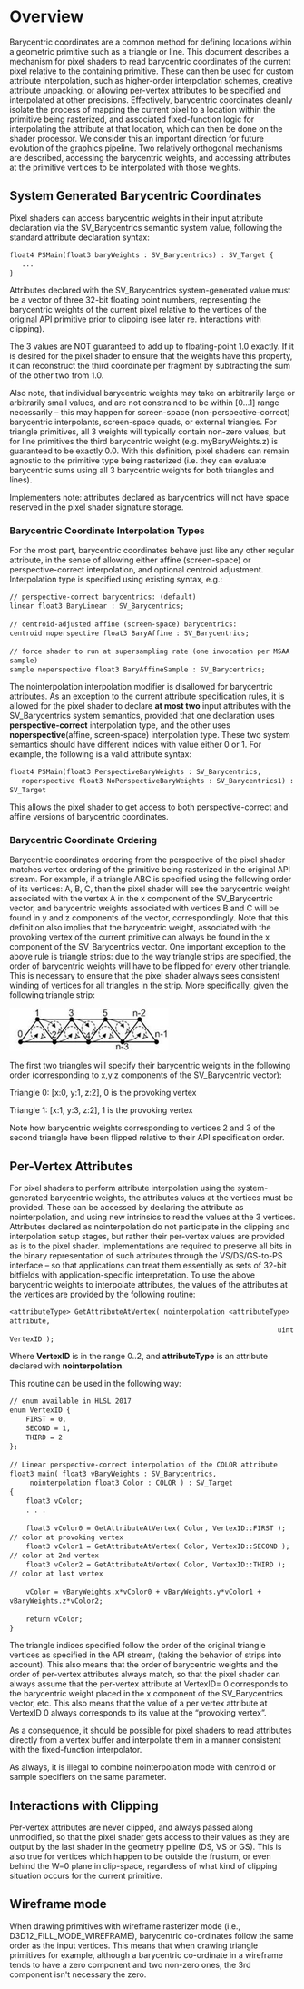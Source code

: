 # Overview
Barycentric coordinates are a common method for defining locations within a geometric primitive such as a triangle or line. This document describes a mechanism for pixel shaders to read barycentric coordinates of the current pixel relative to the containing primitive. These can then be used for custom attribute interpolation, such as higher-order interpolation schemes, creative attribute unpacking, or allowing per-vertex attributes to be specified and interpolated at other precisions. Effectively, barycentric coordinates cleanly isolate the process of mapping the current pixel to a location within the primitive being rasterized, and associated fixed-function logic for interpolating the attribute at that location, which can then be done on the shader processor. We consider this an important direction for future evolution of the graphics pipeline.
Two relatively orthogonal mechanisms are described, accessing the barycentric weights, and accessing attributes at the primitive vertices to be interpolated with those weights.

## System Generated Barycentric Coordinates
Pixel shaders can access barycentric weights in their input attribute declaration via the SV_Barycentrics semantic system value, following the standard attribute declaration syntax:

    float4 PSMain(float3 baryWeights : SV_Barycentrics) : SV_Target {
       ...
    }

Attributes declared with the SV_Barycentrics system-generated value must be a vector of three 32-bit floating point numbers, representing the barycentric weights of the current pixel relative to the vertices of the original API primitive prior to clipping (see later re. interactions with clipping).

The 3 values are NOT guaranteed to add up to floating-point 1.0 exactly. If it is desired for the pixel shader to ensure that the weights have this property, it can reconstruct the third coordinate per fragment by subtracting the sum of the other two from 1.0.

Also note, that individual barycentric weights may take on arbitrarily large or arbitrarily small values, and are not constrained to be within [0...1] range necessarily – this may happen for screen-space (non-perspective-correct) barycentric interpolants, screen-space quads, or external triangles.
For triangle primitives, all 3 weights will typically contain non-zero values, but for line primitives the third barycentric weight (e.g. myBaryWeights.z) is guaranteed to be exactly 0.0. With this definition, pixel shaders can remain agnostic to the primitive type being rasterized (i.e. they can evaluate barycentric sums using all 3 barycentric weights for both triangles and lines).

Implementers note: attributes declared as barycentrics will not have space reserved in the pixel shader signature storage.

### Barycentric Coordinate Interpolation Types
For the most part, barycentric coordinates behave just like any other regular attribute, in the sense of allowing either affine (screen-space) or perspective-correct interpolation, and optional centroid adjustment. Interpolation type is specified using existing syntax, e.g.:

    // perspective-correct barycentrics: (default)
    linear float3 BaryLinear : SV_Barycentrics;

    // centroid-adjusted affine (screen-space) barycentrics:
    centroid noperspective float3 BaryAffine : SV_Barycentrics;

    // force shader to run at supersampling rate (one invocation per MSAA sample)
    sample noperspective float3 BaryAffineSample : SV_Barycentrics;

The nointerpolation interpolation modifier is disallowed for barycentric attributes.
As an exception to the current attribute specification rules, it is allowed for the pixel shader to declare **at most two** input attributes with the SV_Barycentrics system semantics, provided that one declaration uses **perspective-correct** interpolation type, and the other uses **noperspective**(affine, screen-space) interpolation type. These two system semantics should have different indices with value either 0 or 1.  For example, the following is a valid attribute syntax:
    
    float4 PSMain(float3 PerspectiveBaryWeights : SV_Barycentrics,
       noperspective float3 NoPerspectiveBaryWeights : SV_Barycentrics1) : SV_Target

This allows the pixel shader to get access to both perspective-correct and affine versions of barycentric coordinates.

### Barycentric Coordinate Ordering
Barycentric coordinates ordering from the perspective of the pixel shader matches vertex ordering of the primitive being rasterized in the original API stream. For example, if a triangle ABC is specified using the following order of its vertices: A, B, C, then the pixel shader will see the barycentric weight associated with the vertex A in the x component of the SV_Barycentric vector, and barycentric weights associated with vertices B and C will be found in y and z components of the vector, correspondingly. Note that this definition also implies that the barycentric weight, associated with the provoking vertex of the current primitive can always be found in the x component of the SV_Barycentrics vector. 
One important exception to the above rule is triangle strips: due to the way triangle strips are specified, the order of barycentric weights will have to be flipped for every other triangle. This is necessary to ensure that the pixel shader always sees consistent winding of vertices for all triangles in the strip. More specifically, given the following triangle strip:

 ![triangle_strip](https://github.com/youngkim93/DirectXShaderCompiler/blob/execution-barycentric/docs/BarycentricTriangleStrip.jpg)

The first two triangles will specify their barycentric weights in the following order (corresponding to x,y,z components of the SV_Barycentric vector):

Triangle 0: [x:0, y:1, z:2], 0 is the provoking vertex

Triangle 1: [x:1, y:3, z:2], 1 is the provoking vertex

Note how barycentric weights corresponding to vertices 2 and 3 of the second triangle have been flipped relative to their API specification order.

## Per-Vertex Attributes
For pixel shaders to perform attribute interpolation using the system-generated barycentric weights, the attributes values at the vertices must be provided.
These can be accessed by declaring the attribute as nointerpolation, and using new intrinsics to read the values at the 3 vertices.
Attributes declared as nointerpolation do not participate in the clipping and interpolation setup stages, but rather their per-vertex values are provided as is to the pixel shader. Implementations are required to preserve all bits in the binary representation of such attributes through the VS/DS/GS-to-PS interface – so that applications can treat them essentially as sets of 32-bit bitfields with application-specific interpretation.
To use the above barycentric weights to interpolate attributes, the values of the attributes at the vertices are provided by the following routine:

    <attributeType> GetAttributeAtVertex( nointerpolation <attributeType> attribute,
                                                                      uint VertexID );

Where **VertexID** is in the range 0..2, and **attributeType** is an attribute declared with **nointerpolation**.

This routine can be used in the following way:

    // enum available in HLSL 2017
    enum VertexID { 
        FIRST = 0,
        SECOND = 1,
        THIRD = 2
    };

    // Linear perspective-correct interpolation of the COLOR attribute
    float3 main( float3 vBaryWeights : SV_Barycentrics,
		 nointerpolation float3 Color : COLOR ) : SV_Target
    {
        float3 vColor;
        . . .

        float3 vColor0 = GetAttributeAtVertex( Color, VertexID::FIRST );  // color at provoking vertex
        float3 vColor1 = GetAttributeAtVertex( Color, VertexID::SECOND ); // color at 2nd vertex
        float3 vColor2 = GetAttributeAtVertex( Color, VertexID::THIRD );  // color at last vertex

        vColor = vBaryWeights.x*vColor0 + vBaryWeights.y*vColor1 + vBaryWeights.z*vColor2;

        return vColor;
    }

The triangle indices specified follow the order of the original triangle vertices as specified in the API stream, (taking the behavior of strips into account). This also means that the order of barycentric weights and the order of per-vertex attributes always match, so that the pixel shader can always assume that the per-vertex attribute at VertexID= 0 corresponds to the barycentric weight placed in the x component of the SV_Barycentrics vector, etc. This also means that the value of a per vertex attribute at VertexID 0 always corresponds to its value at the “provoking vertex”.

As a consequence, it should be possible for pixel shaders to read attributes directly from a vertex buffer and interpolate them in a manner consistent with the fixed-function interpolator.

As always, it is illegal to combine nointerpolation mode with centroid or sample specifiers on the same parameter.

## Interactions with Clipping
Per-vertex attributes are never clipped, and always passed along unmodified, so that the pixel shader gets access to their values as they are output by the last shader in the geometry pipeline (DS, VS or GS). This is also true for vertices which happen to be outside the frustum, or even behind the W=0 plane in clip-space, regardless of what kind of clipping situation occurs for the current primitive.

## Wireframe mode
When drawing primitives with wireframe rasterizer mode (i.e., D3D12_FILL_MODE_WIREFRAME), barycentric co-ordinates follow the same order as the input vertices. This means that when drawing triangle primitives for example, although a barycentric co-ordinate in a wireframe tends to have a zero component and two non-zero ones, the 3rd component isn't necessary the zero.